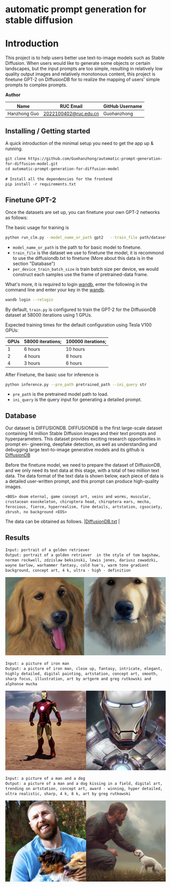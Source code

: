 automatic prompt generation for stable diffusion
=======
# Introduction

This project is to help users better use text-to-image models such as Stable Diffusion. When users would like to generate some objects or certain landscapes, but the input prompts are too simple, resulting in relatively low quality output images and relatively monotonous content, this project is finetune GPT-2 on DiffusionDB for to realize the mapping of users' simple prompts to complex prompts.


**Author** 

| Name | RUC Email | GitHub Username |
| ---- | --------- | --------------- |
|  Hanzhong Guo    |  2022100402@ruc.edu.cn   |   Guohanzhong         |


## Installing / Getting started

A quick introduction of the minimal setup you need to get the app up & running.

```shell
git clone https://github.com/Guohanzhong/automatic-prompt-generation-for-diffusion-model.git
cd automatic-prompt-generation-for-diffusion-model

# Install all the dependencies for the frontend
pip install -r requirements.txt
```

## Finetune GPT-2

Once the datasets are set up, you can finetune your own GPT-2 networks as follows:

The basic usage for training is
```sh
python run_clm.py --model_name_or_path gpt2   --train_file path/dataset  --per_device_train_batch_size per_device_train_batch_size --per_device_eval_batch_size per_device_eval_batch_size --do_train --do_eval --output_dir path/output --overwrite_output_dir True
```
* `model_name_or_path` is the path to for basic model to finetune.
* `train_file` is the dataset we use to finetune the model, it is recommond to use the diffusiondb.txt to finetune (More about this data is in the section "Database")
* `per_device_train_batch_size` is train batch size per device, we would construct each samples use the frame of pretrained-data frame.

What's more, it is required to login [wandb](https://wandb.ai), enter the following in the command line and enter your key in the [wandb](https://wandb.ai).
```sh
wandb login --relogin
```
By default, `train.py` is configured to train the GPT-2 for the DiffusionDB dataset at 58000 iterations using 1 GPUs. 

Expected training times for the default configuration using Tesla V100 GPUs:

| GPUs | 58000 iterations;  | 100000 iterations;   |
| :--- | :--------------  | :------------    | 
| 1    | 6 hours  | 10 hours | 
| 2    | 4 hours | 8 hours  |
| 4    | 3 hours  | 6 hours   |

After Finetune, the basic use for inference is 
```sh
python inference.py --pre_path pretrained_path --ini_query str
```
* `pre_path` is the pretrained model path to load.
* `ini_query` is the query input for generating a detailed prompt.
## Database

Our dataset is DIFFUSIONDB. DIFFUSIONDB is the first large-scale dataset containing 14 million Stable Diffusion images and their text prompts and hyperparameters. This dataset provides exciting research opportunities in prompt en- gineering, deepfake detection, as well as understanding and debugging large text-to-image generative models and its github is [DiffusionDB](https://poloclub.github.io/diffusiondb)

Before the finetune model, we need to prepare the dataset of DiffusionDB, and we only need its text data at this stage, with a total of two million text data. The data format of the text data is shown below, each piece of data is a detailed user-written prompt, and this prompt can produce high-quality images.
```shell
<BOS> doom eternal, game concept art, veins and worms, muscular, crustacean exoskeleton, chiroptera head, chiroptera ears, mecha, ferocious, fierce, hyperrealism, fine details, artstation, cgsociety, zbrush, no background <EOS> 
```
The data can be obtained as follows.
|[DiffusionDB.txt](https://drive.google.com/file/d/15OhhKgazTK4KP8Wr_tP78UftcRgM756o/view?usp=share_link) | 

## Results
```shell
Input: portrait of a golden retriever
Output: portrait of a golden retriever  in the style of tom bagshaw, norman rockwell, zdzislaw beksinski, lewis jones, dariusz zawadzki, wayne barlow, warhammer fantasy, cold hue's, warm tone gradient background, concept art, 4 k, ultra - high - definition
```
![Result1](temp/dog.png)

```shell
Input: a picture of iron man
Output: a picture of iron man, close up, fantasy, intricate, elegant, highly detailed, digital painting, artstation, concept art, smooth, sharp focus, illustration, art by artgerm and greg rutkowski and alphonse mucha
```
![Result1](temp/iron.png)

```shell
Input: a picture of a man and a dog
Output: a picture of a man and a dog kissing in a field, digital art, trending on artstation, concept art, award - winning, hyper detailed, ultra realistic, sharp, 4 k, 8 k, art by greg rutkowski
```
![Result1](temp/boy.png)

